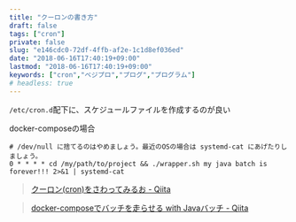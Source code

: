 ```yaml
---
title: "クーロンの書き方"
draft: false
tags: ["cron"]
private: false
slug: "e146cdc0-72df-4ffb-af2e-1c1d8ef036ed"
date: "2018-06-16T17:40:19+09:00"
lastmod: "2018-06-16T17:40:19+09:00"
keywords: ["cron","ベジプロ","プログ","プログラム"]
# headless: true
---
```


`/etc/cron.d`配下に、スケジュールファイルを作成するのが良い 

docker-composeの場合
```
# /dev/null に捨てるのはやめましょう。最近のOSの場合は systemd-cat にあげたりしましょう。
0 * * * * cd /my/path/to/project && ./wrapper.sh my java batch is forever!!! 2>&1 | systemd-cat
```

> [クーロン(cron)をさわってみるお - Qiita](https://qiita.com/katsukii/items/d5f90a6e4592d1414f99)

> [docker-composeでバッチを走らせる with Javaバッチ - Qiita](https://qiita.com/knjname/items/1f88b1fc93ec60f16365)

